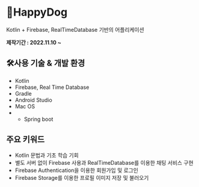 # ️🐶HappyDog

Kotlin + Firebase, RealTimeDatabase 기반의 어플리케이션

**제작기간 : 2022.11.10 ~**

## 🛠사용 기술 & 개발 환경

- Kotlin
- Firebase, Real Time Database
- Gradle
- Android Studio
- Mac OS
- + Spring boot

## 주요 키워드

- Kotlin 문법과 기초 학습 기회
- 별도 서버 없이 Firebase 사용과 RealTimeDatabase를 이용한 채팅 서비스 구현
- Firebase Authentication을 이용한 회원가입 및 로그인
- Firebase Storage를 이용한 프로필 이미지 저장 및 불러오기
